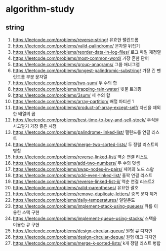 # algorithm-study
## string
1. https://leetcode.com/problems/reverse-string/ 유효한 팰린드롬
2. https://leetcode.com/problems/valid-palindrome/ 문자열 뒤집기
3. https://leetcode.com/problems/reorder-data-in-log-files/ 로그 파일 재정렬
4. https://leetcode.com/problems/most-common-word/ 가장 흔한 단어
5. https://leetcode.com/problems/group-anagrams/ 그룹 애너그램
6. https://leetcode.com/problems/longest-palindromic-substring/ 가장 긴 팬린드롬 부분 문자열
7. https://leetcode.com/problems/two-sum/ 두 수의 합
8. https://leetcode.com/problems/trapping-rain-water/ 빗물 트래핑
9. https://leetcode.com/problems/3sum/ 세 수의 합
10. https://leetcode.com/problems/array-partition/ 배열 파티션 1
11. https://leetcode.com/problems/product-of-array-except-self/ 자신을 제외한 배열의 곱
12. https://leetcode.com/problems/best-time-to-buy-and-sell-stock/ 주식을 사고팔기 가장 좋은 시점
13. https://leetcode.com/problems/palindrome-linked-list/ 팰린드롬 연결 리스트
14. https://leetcode.com/problems/merge-two-sorted-lists/ 두 정렬 리스트의 병합
15. https://leetcode.com/problems/reverse-linked-list/ 역순 연결 리스트
16. https://leetcode.com/problems/add-two-numbers/ 두 수의 덧셈
17. https://leetcode.com/problems/swap-nodes-in-pairs/ 페어의 노드 스왑
18. https://leetcode.com/problems/odd-even-linked-list/ 홀짝 연결 리스트
19. https://leetcode.com/problems/reverse-linked-list-ii/ 역순 연결 리스트2
20. https://leetcode.com/problems/valid-parentheses/ 유요한 괄호
21. https://leetcode.com/problems/remove-duplicate-letters/ 중복 문자 제거
22. https://leetcode.com/problems/daily-temperatures/ 일일온도
23. https://leetcode.com/problems/implement-stack-using-queues/ 큐를 이용한 스택 구현
24. https://leetcode.com/problems/implement-queue-using-stacks/ 스택을 이용한 큐 구현
25. https://leetcode.com/problems/design-circular-queue/ 원형 큐 디자인
26. https://leetcode.com/problems/design-circular-deque/ 원형 데크 디자인
27. https://leetcode.com/problems/merge-k-sorted-lists/ k개 정렬 리스트 병합